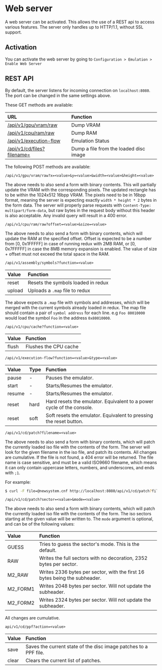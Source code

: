 # Web server

A web server can be activated. This allows the use of a REST api to access various features. The server only handles up to HTTP/1.1, without SSL support.

## Activation

You can activate the web server by going to `Configuration > Emulation > Enable Web Server`

## REST API

By default, the server listens for incoming connection on `localhost:8080`. The port can be changed in the same settings above.

These GET methods are available:

| URL | Function |
| :- | :- |
| [/api/v1/gpu/vram/raw](http://localhost:8080/api/v1/gpu/vram/raw) | Dump VRAM  |
| [/api/v1/cpu/ram/raw](http://localhost:8080/api/v1/cpu/ram/raw) | Dump RAM |
| [/api/v1/execution-flow](http://localhost:8080/api/v1/execution-flow) | Emulation Status |
| [/api/v1/cd/files?filename=<value>](http://localhost:8080/api/v1/cd/files?filename=SYSTEM.CNF;1) | Dump a file from the loaded disc image |

The following POST methods are available:

`/api/v1/gpu/vram/raw?x=<value>&y=<value>&width=<value>&height=<value>`

The above needs to also send a form with binary contents. This will partially update the VRAM with the corresponding pixels. The updated rectangle has to be within the 1024x512 16bpp VRAM. The pixels need to be in 16bpp format, meaning the server is expecting exactly `width * height * 2` bytes in the form data. The server will properly parse requests with `Content-Type: multipart/form-data`, but raw bytes in the request body without this header is also acceptable. Any invalid query will result in a 400 error.

`/api/v1/cpu/ram/raw?offset=<value>&size=<value>`

The above needs to also send a form with binary contents, which will update the RAM at the specified offset. Offset is expected to be a number from [0, 0x1FFFFF] in case of running redux with 2MB RAM, or [0, 0x7FFFFF] in case the 8MB memory expansion is enabled. The value of size + offset must not exceed the total space in the RAM.

`/api/v1/assembly/symbols?function=<value>`

| Value | Function |
| :- | :- |
| reset | Resets the symbols loaded in redux |
| upload | Uploads a `.map` file to redux |

The above expects a `.map` file with symbols and addresses, which will be merged with the current symbols already loaded in redux. The map file should contain a pair of `symbol address` for each line. e.g `Foo 80010000` would load the symbol `Foo` in the address `0x80010000`.

`/api/v1/cpu/cache?function=<value>`

| Value | Function |
| :- | :- |
| flush | Flushes the CPU cache |

`/api/v1/execution-flow?function=<value>&type=<value>`

| Value | Type | Function |
| :- | :- | :- |
| pause | - | Pauses the emulator. |
| start | - | Starts/Resumes the emulator. |
| resume | - | Starts/Resumes the emulator. |
| reset | hard | Hard resets the emulator. Equivalent to a power cycle of the console. |
| reset | soft | Soft resets the emulator. Equivalent to pressing the reset button. |

`/api/v1/cd/patch?filename=<value>`

The above needs to also send a form with binary contents, which will patch the currently loaded iso file with the contents of the form. The server will look for the given filename in the iso file, and patch its contents. All changes are cumulative. If the file is not found, a 404 error will be returned. The file name is case sensitive, and must be a valid ISO9660 filename, which means it can only contain uppercase letters, numbers, and underscores, and ends with `;1`.

For example:

```bash
$ curl -F file=@newsystem.cnf http://localhost:8080/api/v1/cd/patch?filename=SYSTEM.CNF;1
```

`/api/v1/cd/patch?sector=<value>&mode=<value>`

The above needs to also send a form with binary contents, which will patch the currently loaded iso file with the contents of the form. The iso sectors starting at the given value will be written to. The `mode` argument is optional, and can be of the following values:

| Value | Function |
| :- | :- |
| GUESS | Tries to guess the sector's mode. This is the default. |
| RAW | Writes the full sectors with no decoration, 2352 bytes per sector. |
| M2_RAW | Writes 2336 bytes per sector, with the first 16 bytes being the subheader. |
| M2_FORM1 | Writes 2048 bytes per sector. Will not update the subheader. |
| M2_FORM2 | Writes 2324 bytes per sector. Will not update the subheader. |

All changes are cumulative.

`api/v1/cd/ppf?action=<value>`

| Value | Function |
| :- | :- |
| save | Saves the current state of the disc image patches to a PPF file. |
| clear | Clears the current list of patches. |
